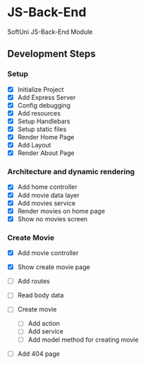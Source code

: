 # JS-Back-End

SoftUni JS-Back-End Module

## Development Steps

### Setup

- [x] Initialize Project
- [x] Add Express Server
- [x] Config debugging
- [x] Add resources
- [x] Setup Handlebars
- [x] Setup static files
- [x] Render Home Page
- [x] Add Layout
- [x] Render About Page

### Architecture and dynamic rendering

- [x] Add home controller
- [x] Add movie data layer
- [x] Add movies service
- [x] Render movies on home page
- [x] Show no movies screen

### Create Movie

- [x] Add movie controller
- [x] Show create movie page
- [ ] Add routes
- [ ] Read body data
- [ ] Create movie

  - [ ] Add action
  - [ ] Add service
  - [ ] Add model method for creating movie

- [ ] Add 404 page
